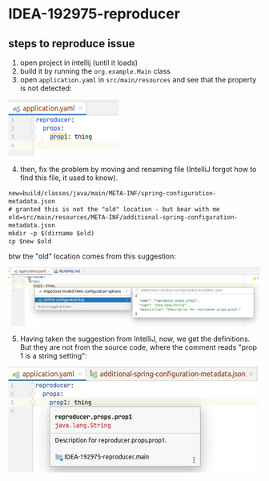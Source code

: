 # IDEA-192975-reproducer

## steps to reproduce issue

1. open project in intellij (until it loads)
2. build it by running the `org.example.Main` class
3. open `application.yaml` in `src/main/resources`
    and see that the property is not detected:

![prop1 is highlighted as unknown even though it is defined](./prop-yellow-highlight.png)

4. then, fix the problem by moving and renaming file
    (IntelliJ forgot how to find this file, it used to know).

```shell
new=build/classes/java/main/META-INF/spring-configuration-metadata.json
# granted this is not the "old" location - but bear with me
old=src/main/resources/META-INF/additional-spring-configuration-metadata.json
mkdir -p $(dirname $old)
cp $new $old
```

btw the "old" location comes from this suggestion:

![IntelliJ's suggestion to define the prop](./prop-suggestion-to-define-key.jpg)

5. Having taken the suggestion from IntelliJ,
    now, we get the definitions.
    But they are not from the source code,
    where the comment reads "prop 1 is a string setting":

![suggestions from manually defined still works](./prop-using-additional-in-tree-location.jpg)
